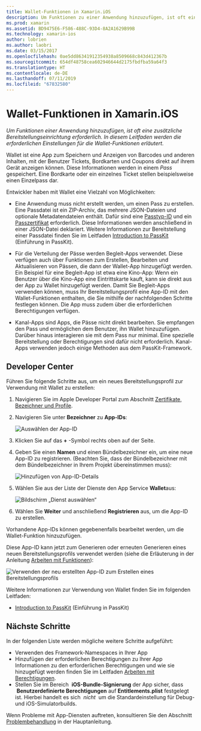 ```yaml
---
title: Wallet-Funktionen in Xamarin.iOS
description: Um Funktionen zu einer Anwendung hinzuzufügen, ist oft eine zusätzliche Bereitstellungseinrichtung erforderlich. In diesem Leitfaden werden die erforderlichen Einstellungen für die Wallet-Funktionen erläutert.
ms.prod: xamarin
ms.assetid: BD9475E6-F586-488C-93D4-8A2A1629B99B
ms.technology: xamarin-ios
author: lobrien
ms.author: laobri
ms.date: 03/15/2017
ms.openlocfilehash: 0ae5dd86341912354938a8509668c843d412367b
ms.sourcegitcommit: 654df48758cea602946644d2175fbdfba59a64f3
ms.translationtype: HT
ms.contentlocale: de-DE
ms.lasthandoff: 07/11/2019
ms.locfileid: "67832580"
---
```

# <a name="wallet-capabilities-in-xamarinios"></a>Wallet-Funktionen in Xamarin.iOS

_Um Funktionen einer Anwendung hinzuzufügen, ist oft eine zusätzliche Bereitstellungseinrichtung erforderlich. In diesem Leitfaden werden die erforderlichen Einstellungen für die Wallet-Funktionen erläutert._

Wallet ist eine App zum Speichern und Anzeigen von Barcodes und anderen Inhalten, mit der Benutzer Tickets, Bordkarten und Coupons direkt auf ihrem Gerät anzeigen können. Diese Informationen werden in einem _Pass_ gespeichert. Eine Bordkarte oder ein einzelnes Ticket stellen beispielsweise einen Einzelpass dar. 

Entwickler haben mit Wallet eine Vielzahl von Möglichkeiten:

*   Eine Anwendung muss nicht erstellt werden, um einen Pass zu erstellen. Eine Passdatei ist ein ZIP-Archiv, das mehrere JSON-Dateien und optionale Metadatendateien enthält. Dafür sind eine [Passtyp-ID](~/ios/platform/passkit.md) und ein [Passzertifikat](~/ios/platform/passkit.md) erforderlich. Diese Informationen werden anschließend in einer JSON-Datei deklariert. Weitere Informationen zur Bereitstellung einer Passdatei finden Sie im Leitfaden [Introduction to PassKit](~/ios/platform/passkit.md) (Einführung in PassKit).

*   Für die Verteilung der Pässe werden Begleit-Apps verwendet. Diese verfügen auch über Funktionen zum Erstellen, Bearbeiten und Aktualisieren von Pässen, die dann der Wallet-App hinzugefügt werden. Ein Beispiel für eine Begleit-App ist etwa eine Kino-App: Wenn ein Benutzer über die Kino-App eine Eintrittskarte kauft, kann sie direkt aus der App zu Wallet hinzugefügt werden. Damit Sie Begleit-Apps verwenden können, muss Ihr Bereitstellungsprofil eine App-ID mit den Wallet-Funktionen enthalten, die Sie mithilfe der nachfolgenden Schritte festlegen können. Die App muss zudem über die erforderlichen Berechtigungen verfügen.

*   Kanal-Apps sind Apps, die Pässe nicht direkt bearbeiten. Sie empfangen den Pass und ermöglichen dem Benutzer, ihn Wallet hinzuzufügen. Darüber hinaus interagieren sie mit dem Pass nur minimal. Eine spezielle Bereitstellung oder Berechtigungen sind dafür nicht erforderlich. Kanal-Apps verwenden jedoch einige Methoden aus dem PassKit-Framework.

## <a name="developer-center"></a>Developer Center

Führen Sie folgende Schritte aus, um ein neues Bereitstellungsprofil zur Verwendung mit Wallet zu erstellen:

1. Navigieren Sie im Apple Developer Portal zum Abschnitt [Zertifikate, Bezeichner und Profile](https://developer.apple.com/account/ios/certificate/).
2. Navigieren Sie unter **Bezeichner** zu **App-IDs**: 
    
    ![Auswählen der App-ID](wallet-capabilities-images/image17.png)

3. Klicken Sie auf das **+** -Symbol rechts oben auf der Seite.
4. Geben Sie einen **Namen** und einen Bündelbezeichner ein, um eine neue App-ID zu registrieren. (Beachten Sie, dass der Bündelbezeichner mit dem Bündelbezeichner in Ihrem Projekt übereinstimmen muss):
   
    ![Hinzufügen von App-ID-Details](wallet-capabilities-images/image18.png)

5. Wählen Sie aus der Liste der Dienste den App Service **Wallet**aus:
    
    ![Bildschirm „Dienst auswählen“](wallet-capabilities-images/image19.png)

6. Wählen Sie **Weiter** und anschließend **Registrieren** aus, um die App-ID zu erstellen.

Vorhandene App-IDs können gegebenenfalls bearbeitet werden, um die Wallet-Funktion hinzuzufügen.

Diese App-ID kann jetzt zum Generieren oder erneuten Generieren eines neuen Bereitstellungsprofils verwendet werden (siehe die Erläuterung in der Anleitung [Arbeiten mit Funktionen](~/ios/deploy-test/provisioning/capabilities/index.md)):

![Verwenden der neu erstellten App-ID zum Erstellen eines Bereitstellungsprofils](wallet-capabilities-images/image20.png)


Weitere Informationen zur Verwendung von Wallet finden Sie im folgenden Leitfaden:

*   [Introduction to PassKit](~/ios/platform/passkit.md) (Einführung in PassKit)
 
## <a name="next-steps"></a>Nächste Schritte
 
In der folgenden Liste werden mögliche weitere Schritte aufgeführt:

* Verwenden des Framework-Namespaces in Ihrer App
* Hinzufügen der erforderlichen Berechtigungen zu Ihrer App Informationen zu den erforderlichen Berechtigungen und wie sie hinzugefügt werden finden Sie im Leitfaden [Arbeiten mit Berechtigungen](~/ios/deploy-test/provisioning/entitlements.md).
* Stellen Sie im Bereich  **iOS-Bundle-Signierung** der App sicher, dass  **Benutzerdefinierte Berechtigungen** auf **Entitlements.plist** festgelegt ist. Hierbei handelt es sich  _nicht_  um die Standardeinstellung für Debug- und iOS-Simulatorbuilds.

Wenn Probleme mit App-Diensten auftreten, konsultieren Sie den Abschnitt [Problembehandlung](~/ios/deploy-test/provisioning/capabilities/index.md) in der Hauptanleitung.
